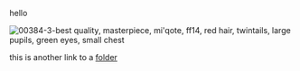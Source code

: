 hello

![00384-3-best quality, masterpiece, mi'qote, ff14, red hair, twintails, large pupils, green eyes, small chest](https://user-images.githubusercontent.com/874280/236358448-2f17a604-23a3-440d-9b7e-ed5e9dab1b49.png)

this is another link to a [folder](cbf/README.md)
